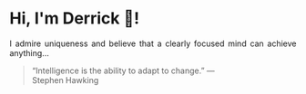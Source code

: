 # Hi, I'm Derrick 👋!
<p align="justify">I admire uniqueness and believe that a clearly focused mind can achieve anything...</p> 
<!-- #quote-start -->
<blockquote>&ldquo;Intelligence is the ability to adapt to change.&rdquo; &mdash; <footer>Stephen Hawking</footer></blockquote>
<!-- #quote-end -->
